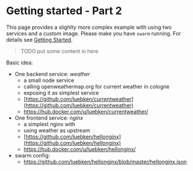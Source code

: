 # Getting started - Part 2

This page provides a slighlty more complex example with using two services and a custom image. Please make you have `swarm` running. For details see [Getting Started](gettingstarted.md).

> TODO put some content in here

Basic idea:

  * One backend service: _weather_
    * a small node service 
    * calling openweathermap.org for current weather in cologne
    * exposing it as simplest service
    * [https://github.com/luebken/currentweather](https://github.com/luebken/currentweather)
    * https://hub.docker.com/u/luebken/currentweather/
  * One frontend service: _nginx_ 
    * a simplest nginx with 
    * using weather as upstream
    * [https://github.com/luebken/hellonginx](https://github.com/luebken/hellonginx)
    * https://hub.docker.com/u/luebken/hellonginx/
  * swarm config:
    * https://github.com/luebken/hellonginx/blob/master/hellonginx.json


